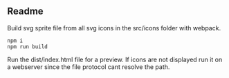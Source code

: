 ## Readme

Build svg sprite file from all svg icons in the src/icons folder with webpack.

    npm i
    npm run build

Run the dist/index.html file for a preview. If icons are not displayed run it on a webserver since the file protocol cant resolve the path.